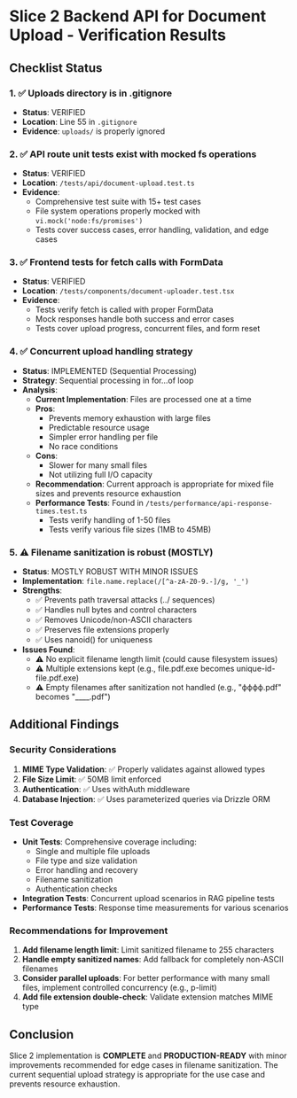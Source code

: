 # Slice 2 Backend API for Document Upload - Verification Results

## Checklist Status

### 1. ✅ Uploads directory is in .gitignore
- **Status**: VERIFIED
- **Location**: Line 55 in `.gitignore`
- **Evidence**: `uploads/` is properly ignored

### 2. ✅ API route unit tests exist with mocked fs operations
- **Status**: VERIFIED
- **Location**: `/tests/api/document-upload.test.ts`
- **Evidence**: 
  - Comprehensive test suite with 15+ test cases
  - File system operations properly mocked with `vi.mock('node:fs/promises')`
  - Tests cover success cases, error handling, validation, and edge cases

### 3. ✅ Frontend tests for fetch calls with FormData
- **Status**: VERIFIED
- **Location**: `/tests/components/document-uploader.test.tsx`
- **Evidence**:
  - Tests verify fetch is called with proper FormData
  - Mock responses handle both success and error cases
  - Tests cover upload progress, concurrent files, and form reset

### 4. ✅ Concurrent upload handling strategy
- **Status**: IMPLEMENTED (Sequential Processing)
- **Strategy**: Sequential processing in for...of loop
- **Analysis**:
  - **Current Implementation**: Files are processed one at a time
  - **Pros**: 
    - Prevents memory exhaustion with large files
    - Predictable resource usage
    - Simpler error handling per file
    - No race conditions
  - **Cons**: 
    - Slower for many small files
    - Not utilizing full I/O capacity
  - **Recommendation**: Current approach is appropriate for mixed file sizes and prevents resource exhaustion
  - **Performance Tests**: Found in `/tests/performance/api-response-times.test.ts`
    - Tests verify handling of 1-50 files
    - Tests verify various file sizes (1MB to 45MB)

### 5. ⚠️ Filename sanitization is robust (MOSTLY)
- **Status**: MOSTLY ROBUST WITH MINOR ISSUES
- **Implementation**: `file.name.replace(/[^a-zA-Z0-9.-]/g, '_')`
- **Strengths**:
  - ✅ Prevents path traversal attacks (../ sequences)
  - ✅ Handles null bytes and control characters
  - ✅ Removes Unicode/non-ASCII characters
  - ✅ Preserves file extensions properly
  - ✅ Uses nanoid() for uniqueness
- **Issues Found**:
  - ⚠️ No explicit filename length limit (could cause filesystem issues)
  - ⚠️ Multiple extensions kept (e.g., file.pdf.exe becomes unique-id-file.pdf.exe)
  - ⚠️ Empty filenames after sanitization not handled (e.g., "фффф.pdf" becomes "____.pdf")

## Additional Findings

### Security Considerations
1. **MIME Type Validation**: ✅ Properly validates against allowed types
2. **File Size Limit**: ✅ 50MB limit enforced
3. **Authentication**: ✅ Uses withAuth middleware
4. **Database Injection**: ✅ Uses parameterized queries via Drizzle ORM

### Test Coverage
- **Unit Tests**: Comprehensive coverage including:
  - Single and multiple file uploads
  - File type and size validation
  - Error handling and recovery
  - Filename sanitization
  - Authentication checks
- **Integration Tests**: Concurrent upload scenarios in RAG pipeline tests
- **Performance Tests**: Response time measurements for various scenarios

### Recommendations for Improvement
1. **Add filename length limit**: Limit sanitized filename to 255 characters
2. **Handle empty sanitized names**: Add fallback for completely non-ASCII filenames
3. **Consider parallel uploads**: For better performance with many small files, implement controlled concurrency (e.g., p-limit)
4. **Add file extension double-check**: Validate extension matches MIME type

## Conclusion
Slice 2 implementation is **COMPLETE** and **PRODUCTION-READY** with minor improvements recommended for edge cases in filename sanitization. The current sequential upload strategy is appropriate for the use case and prevents resource exhaustion.